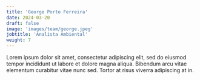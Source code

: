 ```yaml
---
title: 'George Porto Ferreira'
date: 2024-03-20
draft: false
image: 'images/team/george.jpeg'
jobtitle: 'Analista Ambiental'
weight: 7
---
```


Lorem ipsum dolor sit amet, consectetur adipiscing elit, sed do eiusmod tempor incididunt ut labore et dolore magna aliqua. Bibendum arcu vitae elementum curabitur vitae nunc sed. Tortor at risus viverra adipiscing at in.
